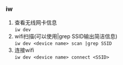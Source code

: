 ### iw
1. 查看无线网卡信息  
   `iw dev`
2. wifi扫描(可以使用|grep SSID输出简洁信息)  
   `iw dev <device name> scan |grep SSID`
3. 连接wifi  
   `iw dev <device name> connect <SSID>`
